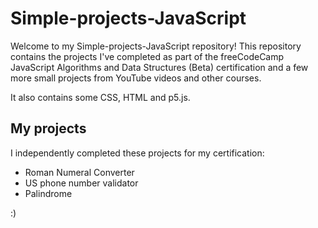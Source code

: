 # Simple-projects-JavaScript

Welcome to my Simple-projects-JavaScript repository! This repository contains the projects I've completed as part of the freeCodeCamp JavaScript Algorithms and Data Structures (Beta) certification and a few more small projects from YouTube videos and other courses.

It also contains some CSS, HTML and  p5.js.

## My projects
I independently completed these projects for my certification:

* Roman Numeral Converter
* US phone number validator
* Palindrome

:)
